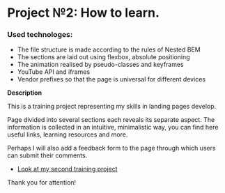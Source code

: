 # Project №2: How to learn.

### Used technologes:
* The file structure is made according to the rules of Nested BEM
* The sections are laid out using flexbox, absolute positioning
* The animation realised by pseudo-classes and keyframes 
* YouTube API and iframes
* Vendor prefixes so that the page is universal for different devices

**Description**

This is a training project representing my skills in landing pages develop.

Page divided into several sections each reveals its separate aspect.
The information is collected in an intuitive, minimalistic way, you can find here useful links, learning resources and more.

Perhaps I will also add a feedback form to the page through which users can submit their comments.

* [Look at my second training project](https://lidia-di.github.io/how-to-learn-project/)

Thank you for attention!